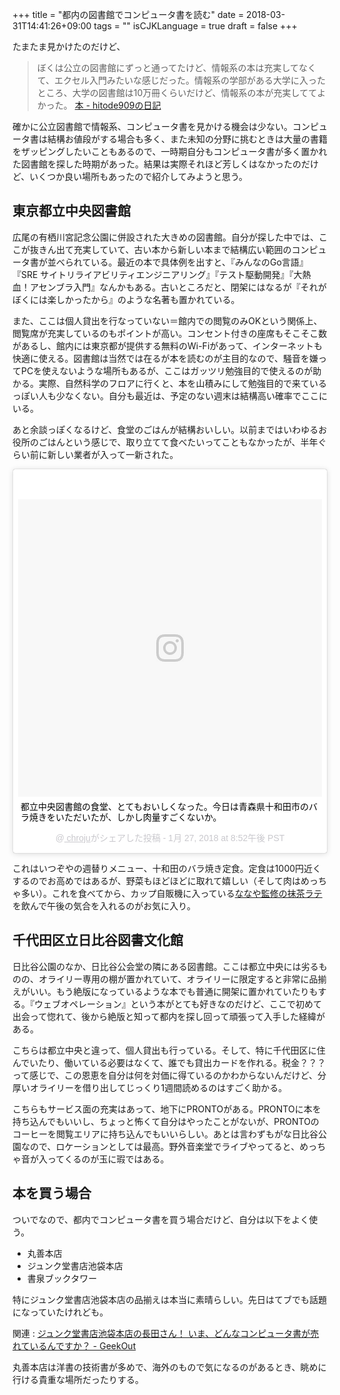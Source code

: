 +++
title = "都内の図書館でコンピュータ書を読む"
date = 2018-03-31T14:41:26+09:00
tags = ""
isCJKLanguage = true
draft = false
+++

たまたま見かけたのだけど、

> ぼくは公立の図書館にずっと通ってたけど、情報系の本は充実してなくて、エクセル入門みたいな感じだった。情報系の学部がある大学に入ったところ、大学の図書館は10万冊くらいだけど、情報系の本が充実しててよかった。
> [本 - hitode909の日記](http://blog.sushi.money/entry/2015/06/14/092519)

確かに公立図書館で情報系、コンピュータ書を見かける機会は少ない。コンピュータ書は結構お値段がする場合も多く、また未知の分野に挑むときは大量の書籍をザッピングしたいこともあるので、一時期自分もコンピュータ書が多く置かれた図書館を探した時期があった。結果は実際それほど芳しくはなかったのだけど、いくつか良い場所もあったので紹介してみようと思う。

東京都立中央図書館
------------------

広尾の有栖川宮記念公園に併設された大きめの図書館。自分が探した中では、ここが抜きん出て充実していて、古い本から新しい本まで結構広い範囲のコンピュータ書が並べられている。最近の本で具体例を出すと、『みんなのGo言語』『SRE サイトリライアビリティエンジニアリング』『テスト駆動開発』『大熱血！アセンブラ入門』なんかもある。古いところだと、閉架にはなるが『それがぼくには楽しかったから』のような名著も置かれている。

また、ここは個人貸出を行なっていない＝館内での閲覧のみOKという関係上、閲覧席が充実しているのもポイントが高い。コンセント付きの座席もそこそこ数があるし、館内には東京都が提供する無料のWi-Fiがあって、インターネットも快適に使える。図書館は当然では在るが本を読むのが主目的なので、騒音を嫌ってPCを使えないような場所もあるが、ここはガッツリ勉強目的で使えるのが助かる。実際、自然科学のフロアに行くと、本を山積みにして勉強目的で来ているっぽい人も少なくない。自分も最近は、予定のない週末は結構高い確率でここにいる。

あと余談っぽくなるけど、食堂のごはんが結構おいしい。以前まではいわゆるお役所のごはんという感じで、取り立てて食べたいってこともなかったが、半年ぐらい前に新しい業者が入って一新された。

<blockquote class="instagram-media" data-instgrm-captioned data-instgrm-permalink="https://www.instagram.com/p/BeevyiJh-Wj/" data-instgrm-version="8" style=" background:#FFF; border:0; border-radius:3px; box-shadow:0 0 1px 0 rgba(0,0,0,0.5),0 1px 10px 0 rgba(0,0,0,0.15); margin: 1px; max-width:658px; padding:0; width:99.375%; width:-webkit-calc(100% - 2px); width:calc(100% - 2px);"><div style="padding:8px;"> <div style=" background:#F8F8F8; line-height:0; margin-top:40px; padding:48.98148148148148% 0; text-align:center; width:100%;"> <div style=" background:url(data:image/png;base64,iVBORw0KGgoAAAANSUhEUgAAACwAAAAsCAMAAAApWqozAAAABGdBTUEAALGPC/xhBQAAAAFzUkdCAK7OHOkAAAAMUExURczMzPf399fX1+bm5mzY9AMAAADiSURBVDjLvZXbEsMgCES5/P8/t9FuRVCRmU73JWlzosgSIIZURCjo/ad+EQJJB4Hv8BFt+IDpQoCx1wjOSBFhh2XssxEIYn3ulI/6MNReE07UIWJEv8UEOWDS88LY97kqyTliJKKtuYBbruAyVh5wOHiXmpi5we58Ek028czwyuQdLKPG1Bkb4NnM+VeAnfHqn1k4+GPT6uGQcvu2h2OVuIf/gWUFyy8OWEpdyZSa3aVCqpVoVvzZZ2VTnn2wU8qzVjDDetO90GSy9mVLqtgYSy231MxrY6I2gGqjrTY0L8fxCxfCBbhWrsYYAAAAAElFTkSuQmCC); display:block; height:44px; margin:0 auto -44px; position:relative; top:-22px; width:44px;"></div></div> <p style=" margin:8px 0 0 0; padding:0 4px;"> <a href="https://www.instagram.com/p/BeevyiJh-Wj/" style=" color:#000; font-family:Arial,sans-serif; font-size:14px; font-style:normal; font-weight:normal; line-height:17px; text-decoration:none; word-wrap:break-word;" target="_blank">都立中央図書館の食堂、とてもおいしくなった。今日は青森県十和田市のバラ焼きをいただいたが、しかし肉量すごくないか。</a></p> <p style=" color:#c9c8cd; font-family:Arial,sans-serif; font-size:14px; line-height:17px; margin-bottom:0; margin-top:8px; overflow:hidden; padding:8px 0 7px; text-align:center; text-overflow:ellipsis; white-space:nowrap;">@<a href="https://www.instagram.com/chroju/" style=" color:#c9c8cd; font-family:Arial,sans-serif; font-size:14px; font-style:normal; font-weight:normal; line-height:17px;" target="_blank"> chroju</a>がシェアした投稿 - <time style=" font-family:Arial,sans-serif; font-size:14px; line-height:17px;" datetime="2018-01-28T04:52:53+00:00"> 1月 27, 2018 at 8:52午後 PST</time></p></div></blockquote> <script async defer src="//www.instagram.com/embed.js"></script>

これはいつぞやの週替りメニュー、十和田のバラ焼き定食。定食は1000円近くするのでお高めではあるが、野菜もほどほどに取れて嬉しい（そして肉はめっちゃ多い）。これを食べてから、カップ自販機に入っている[ななや監修の抹茶ラテ](https://www.apex-co.co.jp/wp/?news=%E3%81%AA%E3%81%AA%E3%82%84%E3%81%AE%E6%8A%B9%E8%8C%B6%E3%83%A9%E3%83%86%E3%81%8C%E9%A3%B2%E3%82%81%E3%82%8B%E5%A0%B4%E6%89%80%E3%81%AF%E3%81%93%E3%81%93%EF%BC%81)を飲んで午後の気合を入れるのがお気に入り。

千代田区立日比谷図書文化館
--------------------------

日比谷公園のなか、日比谷公会堂の隣にある図書館。ここは都立中央には劣るものの、オライリー専用の棚が置かれていて、オライリーに限定すると非常に品揃えがいい。もう絶版になっているような本でも普通に開架に置かれていたりもする。『ウェブオペレーション』という本がとても好きなのだけど、ここで初めて出会って惚れて、後から絶版と知って都内を探し回って頑張って入手した経緯がある。

こちらは都立中央と違って、個人貸出も行っている。そして、特に千代田区に住んでいたり、働いている必要はなくて、誰でも貸出カードを作れる。税金？？？って感じで、この恩恵を自分は何を対価に得ているのかわからないんだけど、分厚いオライリーを借り出してじっくり1週間読めるのはすごく助かる。

こちらもサービス面の充実はあって、地下にPRONTOがある。PRONTOに本を持ち込んでもいいし、ちょっと怖くて自分はやったことがないが、PRONTOのコーヒーを閲覧エリアに持ち込んでもいいらしい。あとは言わずもがな日比谷公園なので、ロケーションとしては最高。野外音楽堂でライブやってると、めっちゃ音が入ってくるのが玉に瑕ではある。

本を買う場合
------------

ついでなので、都内でコンピュータ書を買う場合だけど、自分は以下をよく使う。

* 丸善本店
* ジュンク堂書店池袋本店
* 書泉ブックタワー

特にジュンク堂書店池袋本店の品揃えは本当に素晴らしい。先日はてブでも話題になっていたけれども。

関連 : [ジュンク堂書店池袋本店の長田さん！ いま、どんなコンピュータ書が売れているんですか？ - GeekOut](https://geek-out.jp/column/entry/2018/02/22/110000)

丸善本店は洋書の技術書が多めで、海外のもので気になるのがあるとき、眺めに行ける貴重な場所だったりする。

